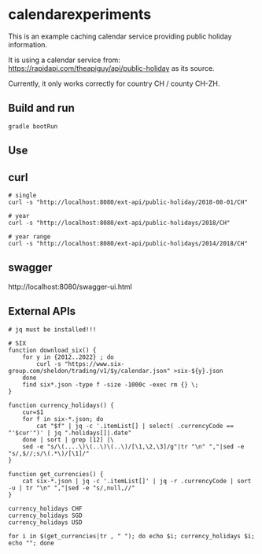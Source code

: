 # calendarexperiments

This is an example caching calendar service providing public holiday information.

It is using a calendar service from:
https://rapidapi.com/theapiguy/api/public-holiday
as its source.

Currently, it only works correctly for country CH / county CH-ZH.

## Build and run
```
gradle bootRun
```

## Use
## curl
```
# single
curl -s "http://localhost:8080/ext-api/public-holiday/2018-08-01/CH"

# year
curl -s "http://localhost:8080/ext-api/public-holidays/2018/CH"

# year range
curl -s "http://localhost:8080/ext-api/public-holidays/2014/2018/CH"
```

## swagger
http://localhost:8080/swagger-ui.html

## External APIs
```
# jq must be installed!!!

# SIX
function download_six() {
	for y in {2012..2022} ; do 
		curl -s "https://www.six-group.com/sheldon/trading/v1/$y/calendar.json" >six-${y}.json
	done
	find six*.json -type f -size -1000c -exec rm {} \;
}

function currency_holidays() { 
	cur=$1
	for f in six-*.json; do 
		cat "$f" | jq -c '.itemList[] | select( .currencyCode == "'$cur'")' | jq ".holidays[]|.date"
	done | sort | grep [12] |\
	sed -e "s/\(....\)\(..\)\(..\)/[\1,\2,\3]/g"|tr "\n" ","|sed -e "s/,$//;s/\(.*\)/[\1]/"
}

function get_currencies() {
	cat six-*.json | jq -c '.itemList[]' | jq -r .currencyCode | sort -u | tr "\n" ","|sed -e "s/,null,//"
}

currency_holidays CHF
currency_holidays SGD
currency_holidays USD

for i in $(get_currencies|tr , " "); do echo $i; currency_holidays $i; echo ""; done
```

